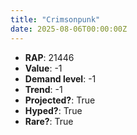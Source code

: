 ```yaml
---
title: "Crimsonpunk"
date: 2025-08-06T00:00:00Z
---
```

- **RAP**: 21446
- **Value**: -1
- **Demand level**: -1
- **Trend**: -1
- **Projected?**: True
- **Hyped?**: True
- **Rare?**: True
